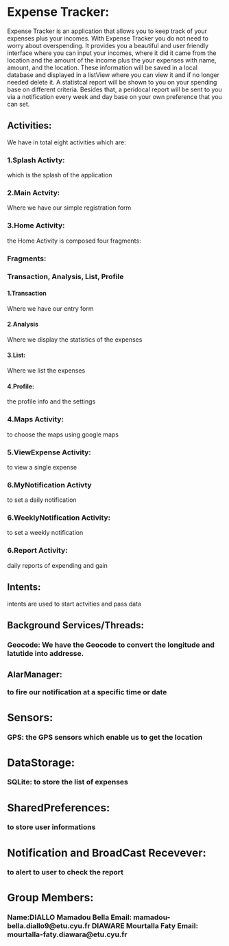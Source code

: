 <h1>Expense Tracker:</h1>
Expense Tracker is an application that allows you to keep track of your expenses plus your incomes. With Expense Tracker you do not need to worry about overspending. It provides you a beautiful and user friendly interface where you can input your incomes, where it did it came from the location and the amount of the income plus the your expenses with name, amount, and the location. These information will be saved in a local database and displayed in a listView where you can view it and if no longer needed delete it. A statistcal report will be shown to you on your spending base on different criteria. Besides that, a peridocal report will be sent to you via a notification every week and day base on your own preference that you can set. 

<h2>Activities:</h2>
   We have in total eight activities which are:  
    <h3>1.Splash Activty:</h3>   
      which is the splash of the application  
    <h3>2.Main Actvity:</h3>   
       Where we have our simple registration form  
    <h3>3.Home Activity:</h3>  
       the Home Activity is composed four fragments:   
    <h3>Fragments:<h3> 
        Transaction, Analysis, List, Profile  
        <h4>1.Transaction</h4>  
            Where we have our entry form  
        <h4>2.Analysis</h4>   
            Where we display the statistics of the expenses  
        <h4>3.List:</h4>  
            Where we list the expenses  
        <h4>4.Profile:</h4>  
            the profile info and the settings  
    <h3>4.Maps Activity:</h3> 
    to choose the maps using google maps  
    <h3>5.ViewExpense Activity:</h3>  
        to view a single expense  
    <h3>6.MyNotification Activty</h3> 
        to set a daily notification  
    <h3>6.WeeklyNotification Activity:</h3> 
        to set a weekly notification  
    <h3>6.Report Activity:</h3> 
        daily reports of expending and gain
<h2>Intents:</h2> 
   intents are used to start actvities and pass data  
<h2>Background Services/Threads:</h2> 
    <h3>Geocode:<h/3> We have the Geocode to convert the longitude and latutide into addresse.  
    <h3>AlarManager:</h3> to fire our notification at a specific time or date  
<h2>Sensors:</h2>  
   GPS: the GPS sensors which enable us to get the location  
<h2>DataStorage:</h2>  
   SQLite: to store the list of expenses  
<h2>SharedPreferences:</h2>  
    to store user informations  
<h2>Notification and BroadCast Recevever:</h2>  
  to alert to user to check the report  
 
<h2>Group Members: </h2> 
  Name:DIALLO Mamadou Bella  
  Email: mamadou-bella.diallo9@etu.cyu.fr  
  DIAWARE Mourtalla Faty  
  Email: mourtalla-faty.diawara@etu.cyu.fr


